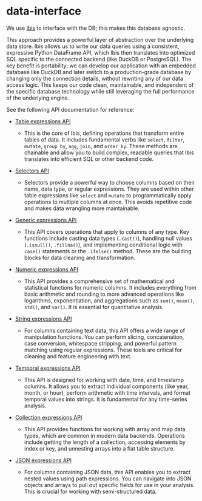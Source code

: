 # data-interface

We use [Ibis](https://ibis-project.org/why) to interface with the DB; this makes this database agnostic.

This approach provides a powerful layer of abstraction over the underlying data store. Ibis allows us to write our data queries using a consistent, expressive Python DataFrame API, which Ibis then translates into optimized SQL specific to the connected backend (like DuckDB or PostgreSQL). The key benefit is portability: we can develop our application with an embedded database like DuckDB and later switch to a production-grade database by changing only the connection details, without rewriting any of our data access logic. This keeps our code clean, maintainable, and independent of the specific database technology while still leveraging the full performance of the underlying engine.

See the following API documentation for reference:

- [Table expressions API](https://ibis-project.org/reference/expression-tables)

  - This is the core of Ibis, defining operations that transform entire tables of data. It includes fundamental verbs like `select`, `filter`, `mutate`, `group_by`, `agg`, `join`, and `order_by`. These methods are chainable and allow you to build complex, readable queries that Ibis translates into efficient SQL or other backend code.

- [Selectors API](https://ibis-project.org/reference/selectors)

  - Selectors provide a powerful way to choose columns based on their name, data type, or regular expressions. They are used within other table expressions like `select` and `mutate` to programmatically apply operations to multiple columns at once. This avoids repetitive code and makes data wrangling more maintainable.

- [Generic expressions API](https://ibis-project.org/reference/expression-generic)

  - This API covers operations that apply to columns of any type. Key functions include casting data types (`.cast()`), handling null values (`.isnull()`, `.fillna()`), and implementing conditional logic with `case()` statements or the `.ifelse()` method. These are the building blocks for data cleaning and transformation.

- [Numeric expressions API](https://ibis-project.org/reference/expression-numeric)

  - This API provides a comprehensive set of mathematical and statistical functions for numeric columns. It includes everything from basic arithmetic and rounding to more advanced operations like logarithms, exponentiation, and aggregations such as `sum()`, `mean()`, `std()`, and `var()`. It is essential for quantitative analysis.

- [String expressions API](https://ibis-project.org/reference/expression-string)

  - For columns containing text data, this API offers a wide range of manipulation functions. You can perform slicing, concatenation, case conversion, whitespace stripping, and powerful pattern matching using regular expressions. These tools are critical for cleaning and feature engineering with text.

- [Temporal expressions API](https://ibis-project.org/reference/expression-temporal)

  - This API is designed for working with date, time, and timestamp columns. It allows you to extract individual components (like year, month, or hour), perform arithmetic with time intervals, and format temporal values into strings. It is fundamental for any time-series analysis.

- [Collection expressions API](https://ibis-project.org/reference/expression-collection)

  - This API provides functions for working with array and map data types, which are common in modern data backends. Operations include getting the length of a collection, accessing elements by index or key, and unnesting arrays into a flat table structure.

- [JSON expressions API](https://ibis-project.org/reference/expression-json)
  - For columns containing JSON data, this API enables you to extract nested values using path expressions. You can navigate into JSON objects and arrays to pull out specific fields for use in your analysis. This is crucial for working with semi-structured data.
